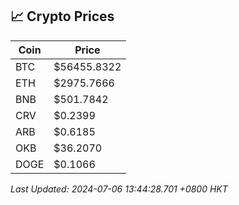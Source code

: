 ## 📈 Crypto Prices

| Coin | Price |
| ---- | ----- |
| BTC | $56455.8322 |
| ETH | $2975.7666 |
| BNB | $501.7842 |
| CRV | $0.2399 |
| ARB | $0.6185 |
| OKB | $36.2070 |
| DOGE | $0.1066 |

_Last Updated: 2024-07-06 13:44:28.701 +0800 HKT_